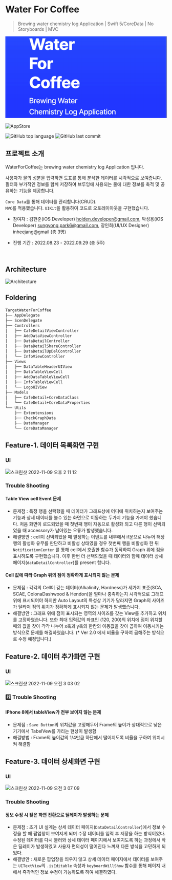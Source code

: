 # Water For Coffee
> Brewing water chemistry log Application | Swift 5/CoreData | No Storyboards | MVC

![background](./background.png) 

<img width="1440" alt="AppStore" src="https://user-images.githubusercontent.com/59905688/200632348-2b9642f7-4484-4e08-9b13-4c76824afaa9.png">

![GitHub top language](https://img.shields.io/github/languages/top/Hyeon-Jun-Kim/Programmers.svg?color=darkgreen&logo=swift)  ![GitHub last commit](https://img.shields.io/github/last-commit/Hyeon-Jun-Kim/Programmers.svg?color=cc33ff)

## 프로젝트 소개

WaterForCoffee는 brewing water chemistry log Application 입니다.

사용자가 물의 성분을 입력하면 도표를 통해 분석한 데이터를 시각적으로 보여줍니다.
필터와 부가적인 정보를 함께 저장하여 브루잉에 사용되는 물에 대한 정보를 축적 및 공유하는 기능을 제공합니다.

`Core Data`를 통해 데이터를 관리합니다(CRUD).     
`MVC`를 적용했습니다.
`UIKit`을 활용하여 코드로 오토레이아웃을 구현했습니다.
   
- 참여자 : 김현준(iOS Developer) holden.developer@gmail.com, 박성용(iOS Developer) sungyong.park6@gmail.com, 장인희(UI/UX Designer) inheejang@gmail (총 3명)
         
- 진행 기간 : 2022.08.23 - 2022.09.29 (총 5주)   
<br/>

## Architecture
![Architecture](https://user-images.githubusercontent.com/59905688/200632487-a1900bb0-9efa-47ca-9d0a-15eb2d3c480a.png)

## Foldering
```
TargetWaterForCoffee
├── AppDelegate
├── ScenDelegate
├── Controllers
│   ├── CafeDetailViewController
│   ├── AddDataViewController
│   ├── DataDetailController
│   ├── DataDetailShareController
│   ├── DataDetailUpDelController
│   └── InfoViewController
├── Views
│   ├── DataTableHeaderUIView
│   ├── DataTableViewCell
│   ├── AddDataTableViewCell
│   ├── InfoTableViewCell
│   └── LogoUIView
├── Models
│   ├── CafeDetail+CoreDataClass
│   └── CafeDetail+CoreDataProperties
└── Utils
    ├── Extentensions
    ├── CheckGraphData
    ├── DateManager
    └── CoreDataManager
```

## Feature-1. 데이터 목록화면 구현

### UI
<img width="415" alt="스크린샷 2022-11-09 오후 2 11 12" src="https://user-images.githubusercontent.com/59905688/200744169-a2de9812-5ca4-4fbb-92ca-1559d340471a.png" width="40%" height="40%">

### Trouble Shooting
#### Table View cell Event 문제
- 문제점 :  특정 행을 선택했을 때 데이터가 그래프상에 어디에 위치하는지 보여주는 기능과 상세 데이터를 볼수 있는 화면으로 이동하는 두가지 기능을 가져야 했습니다. 처음 화면이 로드되었을 때 첫번째 행이 자동으로 활성화 되고 다른 행이 선택되었을 때 accessory가 남아있는 오류가 발생했습니다.
- 해결방안 :  cell이 선택되었을 때 발생하는 이벤트를 내부에서 if문으로 나누어 해당 행의 활성화 유무를 판단하고 비활성 상태였을 경우 첫번째 행을 비활성화 한 뒤 `NotificationCenter` 를 통해 cell에서 호출한 함수가 동작하여 Graph 위에 점을 표시하도록 구현했습니다. 이후 한번 더 선택되었을 때 데이터와 함께 데이터 상세 페이지(`dataDetailController`)를 present 합니다.

#### Cell 값에 따라 Graph 위의 점이 정확하게 표시되지 않는 문제
- 문제점 :  각각의 Cell이 갖는 데이터(Alkalinity, Hardness)가 세가지 표준(SCA, SCAE, ColonaDashwood & Hendon)을 얼마나 충족하는지 시각적으로 그래프 위에 표시되어야 하지만 Auto Layout의 특성상 기기가 달라지면 Graph의 사이즈가 달라져 점의 위치가 정확하게 표시되지 않는 문제가 발생했습니다.
- 해결방안 :  그래프 위에 점이 표시되는 영역의 사이즈를 갖는 View를 추가하고 위치를 고정하였습니다. 또한 최대 입력값의 좌표인 (120, 200)의 위치에 점이 위치할 때의 값을 찾아 각각 나누어 x축과 y축의 한칸의 이동값을 찾아 곱하여 이동시키는 방식으로 문제를 해결하였습니다.
           (* Ver 2.0 에서 비율을 구하여 곱해주는 방식으로 수정 예정입니다.)

## Feature-2. 데이터 추가화면 구현

### UI
<img width="608" alt="스크린샷 2022-11-09 오전 3 03 02" src="https://user-images.githubusercontent.com/59905688/200641324-54adad09-87b3-413e-8d61-393f90e92faa.png" width="40%" height="40%">

### 2️⃣ Trouble Shooting
####  IPhone 8에서 tableView가 전부 보이지 않는 문제
- 문제점 : `Save Button`의 위치값을 고정해두어 Frame의 높이가 상대적으로 낮은 기기에서 TabelVew를 가리는 현상이 발생함
- 해결방법 : Frame의 높이값의 1/4만큼 하단에서 떨어지도록 비율을 구하여 위치시켜 해결함

## Feature-3. 데이터 상세화면 구현

### UI
<img width="971" alt="스크린샷 2022-11-09 오전 3 07 09" src="https://user-images.githubusercontent.com/59905688/200642055-e7abae5d-2e43-4d43-92dd-cc542026cd7a.png" width="40%" height="40%">

### Trouble Shooting
#### 정보 수정 시 잦은 화면 전환으로 딜레이가 발생하는 문제
- 문제점 :  초기 UI 설계는 상세 데이터 페이지(`DataDetailController`)에서 정보 수정을 할 때 팝업창이 보여지게 되며 수정 데이터를 입력 후 저장을 하는 방식이었다. 수정된 데이터를 다시 불러와 상세 데이터 페이지에서 보여지도록 하는 과정에서 작은 딜레이가 발생하였고 사용자 편의성이 떨어진다 느껴져 다른 방식을 고민하게 되었다.
- 해결방안 :  새로운 팝업창을 띄우지 않고 상세 데이터 페이지에서 데이터를 보여주는 `UITextView`의 `.isEditable` 속성과 `keyboardWillShow` 함수를 통해 페이지 내에서 즉각적인 정보 수정이 가능하도록 하여 해결하였다.
